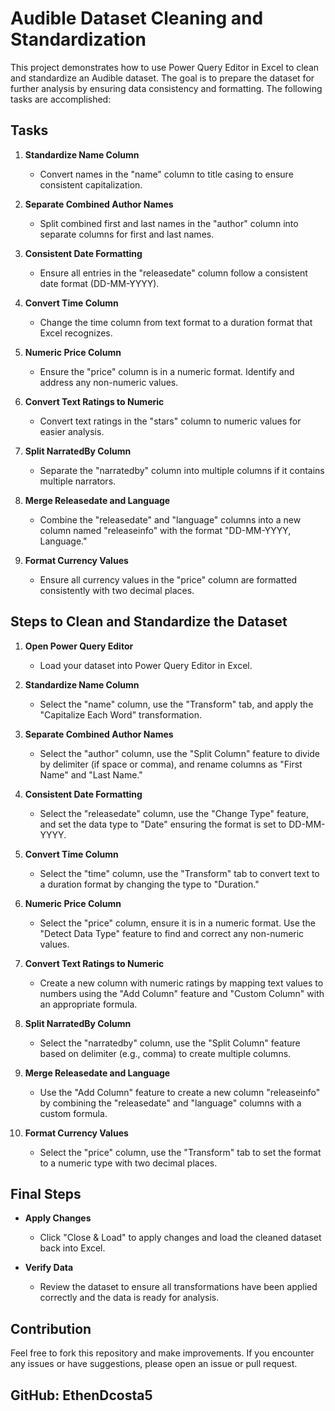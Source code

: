 # Audible Dataset Cleaning and Standardization

This project demonstrates how to use Power Query Editor in Excel to clean and standardize an Audible dataset. The goal is to prepare the dataset for further analysis by ensuring data consistency and formatting. The following tasks are accomplished:

## Tasks

1. **Standardize Name Column**
   - Convert names in the "name" column to title casing to ensure consistent capitalization.

2. **Separate Combined Author Names**
   - Split combined first and last names in the "author" column into separate columns for first and last names.

3. **Consistent Date Formatting**
   - Ensure all entries in the "releasedate" column follow a consistent date format (DD-MM-YYYY).

4. **Convert Time Column**
   - Change the time column from text format to a duration format that Excel recognizes.

5. **Numeric Price Column**
   - Ensure the "price" column is in a numeric format. Identify and address any non-numeric values.

6. **Convert Text Ratings to Numeric**
   - Convert text ratings in the "stars" column to numeric values for easier analysis.

7. **Split NarratedBy Column**
   - Separate the "narratedby" column into multiple columns if it contains multiple narrators.

8. **Merge Releasedate and Language**
   - Combine the "releasedate" and "language" columns into a new column named "releaseinfo" with the format "DD-MM-YYYY, Language."

9. **Format Currency Values**
   - Ensure all currency values in the "price" column are formatted consistently with two decimal places.

## Steps to Clean and Standardize the Dataset

1. **Open Power Query Editor**
   - Load your dataset into Power Query Editor in Excel.

2. **Standardize Name Column**
   - Select the "name" column, use the "Transform" tab, and apply the "Capitalize Each Word" transformation.

3. **Separate Combined Author Names**
   - Select the "author" column, use the "Split Column" feature to divide by delimiter (if space or comma), and rename columns as "First Name" and "Last Name."

4. **Consistent Date Formatting**
   - Select the "releasedate" column, use the "Change Type" feature, and set the data type to "Date" ensuring the format is set to DD-MM-YYYY.

5. **Convert Time Column**
   - Select the "time" column, use the "Transform" tab to convert text to a duration format by changing the type to "Duration."

6. **Numeric Price Column**
   - Select the "price" column, ensure it is in a numeric format. Use the "Detect Data Type" feature to find and correct any non-numeric values.

7. **Convert Text Ratings to Numeric**
   - Create a new column with numeric ratings by mapping text values to numbers using the "Add Column" feature and "Custom Column" with an appropriate formula.

8. **Split NarratedBy Column**
   - Select the "narratedby" column, use the "Split Column" feature based on delimiter (e.g., comma) to create multiple columns.

9. **Merge Releasedate and Language**
   - Use the "Add Column" feature to create a new column "releaseinfo" by combining the "releasedate" and "language" columns with a custom formula.

10. **Format Currency Values**
    - Select the "price" column, use the "Transform" tab to set the format to a numeric type with two decimal places.

## Final Steps

- **Apply Changes**
  - Click "Close & Load" to apply changes and load the cleaned dataset back into Excel.

- **Verify Data**
  - Review the dataset to ensure all transformations have been applied correctly and the data is ready for analysis.

## Contribution

Feel free to fork this repository and make improvements. If you encounter any issues or have suggestions, please open an issue or pull request.

## GitHub: EthenDcosta5
